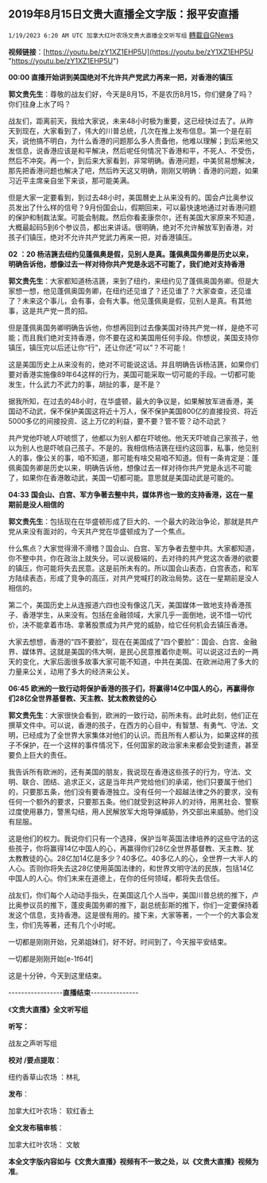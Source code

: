 ## 2019年8月15日文贵大直播全文字版：报平安直播
`1/19/2023 6:20 AM UTC 加拿大红叶农场文贵大直播全文听写组` [轉載自GNews](https://gnews.org/articles/762381)

**视频链接**：[https://youtu.be/zY1XZ1EHP5U](https://youtu.be/zY1XZ1EHP5U "https://youtu.be/zY1XZ1EHP5U")




**00:00 直播开始讲到美国绝对不允许共产党武力再来一把，对香港的镇压**

**郭文贵先生**：尊敬的战友们好，今天是8月15，不是农历8月15，你们健身了吗？你们往身上水了吗？

  
  

战友们，距离前天，我给大家说，未来48小时极为重要，这已经快过去了。从昨天到现在，大家看到了，伟大的川普总统，几次在推上发布信息。第一个是在前天，说他搞不明白，为什么香港的问题那么多人责备他，他难以理解；到后来他又发信息，说香港应该是和平解决，然后呢任何情况下香港和平，不死人、不受伤，然后不冲突。再一个，到后来大家看到，非常明确。香港问题，中美贸易想解决，那先把香港问题也解决了吧，然后昨天这又明确，刚刚又明确：香港的问题，如果习近平主席亲自坐下来谈，那可能美满。

  
  

但是大家一定要看到，到过去48小时，美国曆史上从来没有的。国会卢比奥参议员发出了什么样的信号？9月份国会山，假期回来，可以最快速地通过对香港问题的保护和制裁法案。可能会制裁。然后你看麦康奈尔，还有美国大家原来不知道，大概最起码5到6个参议员，都出来讲话。很明确，绝对不允许解放军到香港，对孩子们镇压，绝对不允许共产党武力再来一把，对香港镇压。

**02** **：****20****   杨洁篪去纽约见蓬佩奥是假，见别人是真。蓬佩奥国务卿是历史以来，明确告诉他，想像过去一样对待你共产党是永远不可能了，我们绝对支持香港**

**郭文贵先生**：大家都知道杨洁篪，来到了纽约，来纽约见了蓬佩奥国务卿。但是大家想一想，他见蓬佩奥国务卿，在纽约还见谁了？还见谁了？大家查查，还见谁了？未来这个事儿，会有事，会有大事。他见蓬佩奥是假，见别人是真。有其他事，这是共产党一贯的招。

  
  

但是蓬佩奥国务卿明确告诉他，你想再回到过去像美国对待共产党一样，是绝不可能；而且我们绝对支持香港，你不要在这和美国用任何手段。你想说，美国支持你镇压，镇压完以后还让你“行”，还让你还“可以”？不可能！

  
  

这是美国历史上从来没有的，绝对不可能说这话。并且明确告诉杨洁篪，如果你们要对香港实施像89年64这样的行为，美国可能采取一切可能的手段。一切都可能发生，什么武力不武力的事，胡扯的事，是不是？

  
  

据我所知，在过去的48小时，在华盛顿，最大的争议是，如果解放军进香港，美国动不动武，保不保护美国这将近十万人，保不保护美国800亿的直接投资、将近5000多亿的间接投资、这上万亿的利益，要不要？管不管？动不动武？

  
  

共产党他吓唬人吓唬惯了，他都以为别人都在吓唬他。他天天吓唬自己家孩子，他以为别人也是吓唬自己孩子。不是的。我相信杨洁篪在纽约这回事，私事，他见别人的事，像公关的事，咱不知道，那可能有啥交易咱不知道。但有一条肯定是：蓬佩奥国务卿是历史以来，明确告诉他，想像过去一样对待你共产党是永远不可能了，如果你在香港敢动武，美国一切都可能。意思就是美国动武是可能的。

**04:33**  **国会山、白宫、军方争著去整中共，媒体界也一致的支持香港，这在一星期前是没人相信的**

**郭文贵先生**：包括现在在华盛顿形成了巨大的、一个最大的政治争论，那就是共产党从来没有面对的，今天共产党在华盛顿成为了一个焦点。

  
  

什么焦点？大家觉得滑不滑稽？国会山、白宫、军方争者去整中共。大家都知道，你不整中共，你在政治上就失分。可以说极端的，去对待的共产党这次香港的欲要的镇压，你可能将失去民意。这是前所未有的。所以国会山表态，白宫表态，和军方陆续表态，形成了竞争的高压，对共产党喊打的政治局势。这在一星期前是没人相信的。

  
  


第二个，美国历史上从连报道六四也没有像这几天，美国媒体一致地支持香港孩子、香港学生，从来没有。包括在金融领域，大家几乎一面倒地，说不惜一切代价，决不能拿着市场、拿著股票成为共产党的威胁，给它任何机会去镇压香港。

  
 
大家去想想，香港的“四不要脸”，现在在美国成了“四个要脸”：国会、白宫、金融界、媒体界。这就是美国的伟大啊，是民心民意推着你走啊。可以说这过去的一两天的变化，大家后面很多故事大家可能不知道，中共在美国、在欧洲动用了多大的力量来公关，动用了多大的经济来公关。

**06:45**   **欧洲的一致行动将保护香港的孩子们，将赢得****14****亿中国人的心，再赢得你们****28****亿全世界基督教、天主教、犹太教教徒的心**

**郭文贵先生**：大家很快会看到，欧洲的一致行动，前所未有。此时此刻，他们正在撰草文件中。可以说，香港的孩子，在西方的心目中，有智慧、有勇气、守法、文明，已经成为了全世界大家集体对他们的认识。而且所有人都认为，如果这样的孩子不保护，在一个这样的事件情况下，任何国家的政治家未来都会受到谴责，甚至要负上巨大的责任。

  
  

我告诉所有欧洲的，还有美国的朋友，我说现在香港这些孩子的行为，守法、文明、联合、团结、追求正义，这是当年共产党给他们的承诺，他们只要属于他们的，只要那五条，他们没有要香港独立。没有任何一个超越法律之外的要求，没有任何一个额外的要求，只要那五条。他们就受到这种非人的对待，用黑社会、警察过度使用暴力，警黑勾结，用人民解放军大炮导弹威胁，外交部出来威胁。他们没有屈服。

  
  

这是他们的权力。我说你们只有一个选择，保护当年英国法律培养的这些守法的这些孩子，你将赢得14亿中国人的心，再赢得你们28亿全世界基督教、天主教、犹太教教徒的心。28亿加14亿是多少？40多亿。40多亿人的心，全世界一大半人的人心。否则你将失去这28亿使用英国法律的，和世界文明守法的民族，包括14亿中国人的人心。你们未来在道德上，在你的任何领域，都将失去信任。

  
  

战友们，你们每个人动动手指头，在美国这几个人当中，美国川普总统的推下，卢比奥参议员的推下，蓬皮奥国务卿的推下，副总统彭斯的推下，你们一定要保持着发这个信息，支持香港。这是很有用的。接下来，大家等著，一个一个的大事会发生，你们先等著，还有几个小时呢。

  
  

一切都是刚刚开始，兄弟姐妹们，好不好。时间到了，今天报平安结束。

  
  


一切都是刚刚开始[e-1f64f]

这是十分钟，今天到这里结束。


-----------------**直播结束**--------------- 



《**文贵大直播》全文听写组**


**听写：**  


战友之声听写组

**校对 /要点提取**：

 
纽约香草山农场 ：林礼


**发布**：  



加拿大红叶农场： 软红香土  



**全文发布稿审核**：


 加拿大红叶农场： 文敏 



**本全文字版内容如与《文贵大直播》视频有不一致之处，以《文贵大直播》视频为准**。







